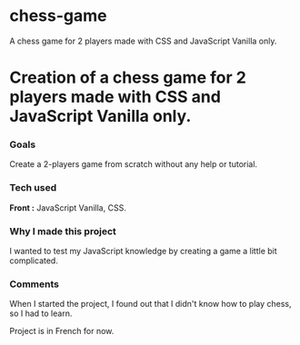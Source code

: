 # chess-game
A chess game for 2 players made with CSS and JavaScript Vanilla only.
<h1>Creation of a chess game for 2 players made with CSS and JavaScript Vanilla only.</h1>
<h3>Goals</h3>
<p>Create a 2-players game from scratch without any help or tutorial.</p>
<h3>Tech used</h3>
<p><strong>Front :</strong> JavaScript Vanilla, CSS.</p>
<h3>Why I made this project</h3>
<p>I wanted to test my JavaScript knowledge by creating a game a little bit complicated.</p>
<h3>Comments</h3>
<p>When I started the project, I found out that I didn't know how to play chess, so I had to learn.</p>
<p>Project is in French for now.</p>






